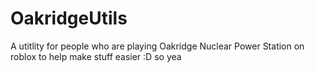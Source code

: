 # OakridgeUtils

A utitlity for people who are playing Oakridge Nuclear Power Station on roblox to help make stuff easier :D
<hl>
so yea
